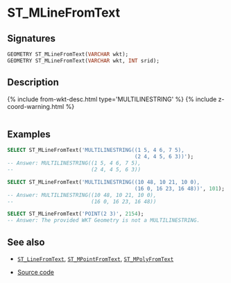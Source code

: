 # ST_MLineFromText

## Signatures

```sql
GEOMETRY ST_MLineFromText(VARCHAR wkt);
GEOMETRY ST_MLineFromText(VARCHAR wkt, INT srid);
```

## Description

{% include from-wkt-desc.html type='MULTILINESTRING' %}
{% include z-coord-warning.html %}
```{include} sfs-1-2-1.md
```

## Examples

```sql
SELECT ST_MLineFromText('MULTILINESTRING((1 5, 4 6, 7 5),
                                         (2 4, 4 5, 6 3))');
-- Answer: MULTILINESTRING((1 5, 4 6, 7 5), 
--                         (2 4, 4 5, 6 3))

SELECT ST_MLineFromText('MULTILINESTRING((10 48, 10 21, 10 0),
                                         (16 0, 16 23, 16 48))', 101);
-- Answer: MULTILINESTRING((10 48, 10 21, 10 0),
--                         (16 0, 16 23, 16 48))

SELECT ST_MLineFromText('POINT(2 3)', 2154);
-- Answer: The provided WKT Geometry is not a MULTILINESTRING.
```

## See also

* [`ST_LineFromText`](../ST_LineFromText), [`ST_MPointFromText`](../ST_MPointFromText), [`ST_MPolyFromText`](../ST_MPolyFromText)

* <a href="https://github.com/orbisgis/h2gis/blob/master/h2gis-functions/src/main/java/org/h2gis/functions/spatial/convert/ST_MLineFromText.java" target="_blank">Source code</a>
